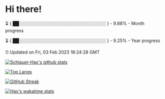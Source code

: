 # Hi there!

⏳ { ██░░░░░░░░░░░░░░░░░░░░░░░░░░░░ } - 9.88% - Month progress

⏳ { ██░░░░░░░░░░░░░░░░░░░░░░░░░░░░ } - 9.25% - Year progress

⏰ Updated on Fri, 03 Feb 2023 18:24:28 GMT


[![Schlauer-Hax's github stats](https://github-readme-stats.vercel.app/api?username=Schlauer-Hax&show_icons=true&theme=dark&count_private=true)](https://github.com/Schlauer-Hax)


[![Top Langs](https://github-readme-stats.vercel.app/api/top-langs/?username=Schlauer-Hax&layout=compact&theme=dark)](https://github.com/Schlauer-Hax?tab=repositories)

[![GitHub Streak](https://streak-stats.demolab.com?user=Schlauer-Hax&theme=dark)](https://git.io/streak-stats)

[![Hax's wakatime stats](https://github-readme-stats.vercel.app/api/wakatime?username=Hax&theme=dark)](https://wakatime.com/@Hax)

